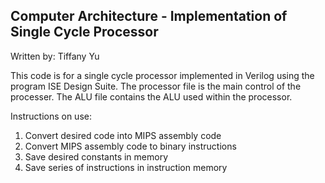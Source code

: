 Computer Architecture - Implementation of Single Cycle Processor
----------------------
Written by: Tiffany Yu

This code is for a single cycle processor implemented in Verilog using the program ISE Design Suite. The processor file is the main control of the processer.
The ALU file contains the ALU used within the processor. 

Instructions on use:
1. Convert desired code into MIPS assembly code
2. Convert MIPS assembly code to binary instructions
3. Save desired constants in memory
4. Save series of instructions in instruction memory
